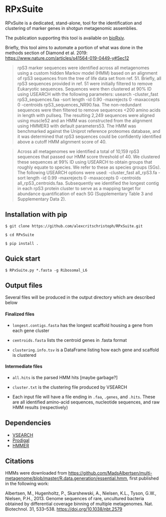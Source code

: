 # RPxSuite
RPxSuite is a dedicated, stand-alone, tool for the identification and clustering of marker genes in shotgun metagenomic assemblies.

The publication supporting this tool is available on [bioRxiv](https://www.biorxiv.org/content/10.1101/647511v1).

Briefly, this tool aims to automate a portion of what was done in the methods section of Diamond et al. 2019:
https://www.nature.com/articles/s41564-019-0449-y#Sec12

> rpS3 marker sequences were identified across all metagenomes using a custom hidden Markov model (HMM) based on an alignment of rpS3 sequences from the tree of life data set from ref. 51. Briefly, all rpS3 sequences provided in ref. 51 were initially filtered to remove Eukaryotic sequences. Sequences were then clustered at 90% ID using USEARCH with the following parameters: usearch -cluster_fast rpS3_sequences.faa -sort length -id 0.90 -maxrejects 0 -maxaccepts 0 -centroids rpS3_sequences_NR90.faa. The non-redundant sequences were then filtered to remove sequences <200 amino acids in length with pullseq. The resulting 2,249 sequences were aligned using muscle52 and an HMM was constructed from the alignment using HMMER3 with default parameters53. The HMM was benchmarked against the Uniprot reference proteomes database, and it was determined that rpS3 sequences could be confidently identified above a cutoff HMM alignment score of 40.

> Across all metagenomes we identified a total of 10,159 rpS3 sequences that passed our HMM score threshold of 40. We clustered these sequences at 99% ID using USEARCH to obtain groups that roughly equate to species. We refer to these as species groups (SGs). The following USEARCH options were used: -cluster_fast all_rpS3.fa -sort length -id 0.99 -maxrejects 0 -maxaccepts 0 -centroids all_rpS3_centroids.faa. Subsequently we identified the longest contig in each rpS3 protein cluster to serve as a mapping target for abundance quantification of each SG (Supplementary Table 3 and Supplementary Data 2).

## Installation with pip
```
$ git clone https://github.com/alexcritschristoph/RPxSuite.git

$ cd RPxSuite

$ pip install .
```

## Quick start
```
$ RPxSuite.py *.fasta -g Ribosomal_L6
```

## Output files

Several files will be produced in the output directory which are described below

#### Finalized files

* `longest.contigs.fasta` has the longest scaffold housing a gene from each gene cluster

* `centroids.fasta` lists the centroid genes in .fasta format

* `clustering.info.tsv` is a DataFrame listing how each gene and scaffold is clustered

#### Intermediate files

* `all.hits` is the parsed HMM hits [maybe garbage?]

* `cluster.txt` is the clustering file produced by VSEARCH

* Each input file will have a file ending in `.faa`, `.genes`, and `.hits`. These are all identified amino-acid sequences, nucleotide sequences, and raw HMM results (respectively)

## Dependencies

* [VSEARCH](https://github.com/torognes/vsearch)
* [Prodigal](https://github.com/hyattpd/Prodigal)
* [HMMER](http://hmmer.org/)

## Citations

HMMs were downloaded from https://github.com/MadsAlbertsen/multi-metagenome/blob/master/R.data.generation/essential.hmm,
first published in the following work:

Albertsen, M., Hugenholtz, P., Skarshewski, A., Nielsen, K.L., Tyson, G.W., Nielsen, P.H., 2013. Genome sequences of rare, uncultured bacteria obtained by differential coverage binning of multiple metagenomes. Nat. Biotechnol. 31, 533–538. https://doi.org/10.1038/nbt.2579
